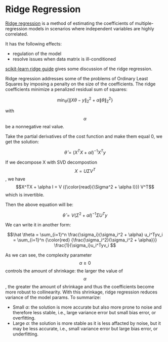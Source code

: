 <script id="MathJax-script" async src="https://cdn.jsdelivr.net/npm/mathjax@3/es5/tex-mml-chtml.js"></script>

# Ridge Regression

[Ridge regression][Ridge Regression] is a method of
estimating the coefficients of multiple-regression
models in scenarios where independent variables
are highly correlated.

It has the following effects:

* regulation of the model
* resolve issues when data matrix is ill-conditioned

[scikit-learn ridge guide][scikit-learn ridge] gives
some discussion of the ridge regression.

Ridge regression addresses some of the problems
of Ordinary Least Squares by imposing a penalty
on the size of the coefficients. The ridge coefficients
minimize a penalized residual sum of squares:

$$ \min_{\theta} \{\| X \theta - y\|_2^2 + \alpha \|\theta\|_2^2\} $$

with $$\alpha$$ be a nonnegative real value.

Take the partial derivatives of the cost function
and make them equal 0, we get the solution:

$$\hat \theta = (X^TX + \alpha I)^{-1} X^T y$$

If we decompose X with SVD decompostion $$X=U\Sigma V^T$$, we have
$$X^TX + \alpha I = V ({\color{read}{\Sigma^2 + \alpha I}}) V^T$$
which is invertible.

Then the above equation will be:

$$\hat \theta = V (\Sigma^2 + \alpha I)^{-1} \Sigma U^T y$$

We can write it in another form:

$$\hat \theta
= \sum_{i=1}^n \frac{\sigma_i}{\sigma_i^2 + \alpha} u_i^Tyv_i
= \sum_{i=1}^n {\color{red} {\frac{\sigma_i^2}{\sigma_i^2 + \alpha}}} \frac{1}{\sigma_i}u_i^Tyv_i
$$

As we can see, the complexity parameter $$\alpha \geq 0$$
controls the amount of shrinkage: the larger the value of
$$\alpha$$, the greater the amount of shrinkage and thus
the coefficients become more robust to collinearity.
With this shrinkage, ridge regression reduces
variance of the model params. To summarize:

* Small $\alpha$: the solution is more accurate
  but also more prone to noise and therefore less stable,
  i.e., large variance error but small bias error,
  or overfitting.
* Large $\alpha$: the solution is more stable as
  it is less affacted by noise, but it may be less
  accurate, i.e., small variance error but large
  bias error, or underfitting.

[Ridge Regression]: https://en.wikipedia.org/wiki/Ridge_regression
[scikit-learn ridge]: https://scikit-learn.org/stable/modules/linear_model.html#ridge-regression-and-classification
